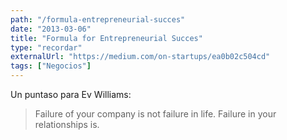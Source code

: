 ```yaml
---
path: "/formula-entrepreneurial-succes"
date: "2013-03-06"
title: "Formula for Entrepreneurial Succes"
type: "recordar"
externalUrl: "https://medium.com/on-startups/ea0b02c504cd"
tags: ["Negocios"]
---
```


Un puntaso para Ev Williams:

> Failure of your company is not failure in life. Failure in your relationships is.
